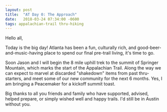 ```yaml
---
layout: post
title:  "AT Day 0: The Approach"
date:   2018-03-24 07:34:00 -0600
tags: appalachian-trail thru-hiking
---
```


Hello all,

Today is the big day!
Atlanta has been a fun, culturally rich, and good-beer-and-music-having place to spend our final pre-trail living, it's time to go.

Soon Jason and I will begin the 8 mile uphill trek to the summit of Springer Mountain, which marks the start of the Appalachian Trail. Along the way we can expect to marvel at discarded "shakedown" items from past thru-starters, and meet some of our new community for the next 6 months. Yes, I am bringing a Peacemaker for a kickoff summit toast.

Big thanks to all you friends and family who have supported, advised, helped prepare, or simply wished well and happy trails. I'd still be in Austin without you.

